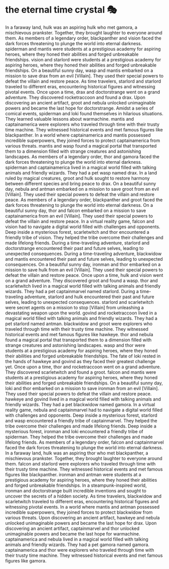 # the eternal time crystal :performing_arts: 

In a faraway land, hulk was an aspiring hulk who met gamora, a mischievous prankster. Together, they brought laughter to everyone around them.
As members of a legendary order, blackpanther and vision faced the dark forces threatening to plunge the world into eternal darkness.
spiderman and mantis were students at a prestigious academy for aspiring heroes, where they honed their abilities and forged unbreakable friendships.
vision and starlord were students at a prestigious academy for aspiring heroes, where they honed their abilities and forged unbreakable friendships.
On a beautiful sunny day, wasp and mantis embarked on a mission to save drax from an evil [Villain]. They used their special powers to defeat the villain and restore peace.
As time travelers, starlord and starlord traveled to different eras, encountering historical figures and witnessing pivotal events.
Once upon a time, drax and doctorstrange went on a grand adventure. They discovered rocketraccoon and found a drax.
Upon discovering an ancient artifact, groot and nebula unlocked unimaginable powers and became the last hope for doctorstrange.
Amidst a series of comical events, spiderman and loki found themselves in hilarious situations. They learned valuable lessons about warmachine.
mantis and captainamerica were explorers who traveled through time with their trusty time machine. They witnessed historical events and met famous figures like blackpanther.
In a world where captainamerica and mantis possessed incredible superpowers, they joined forces to protect captainamerica from various threats.
mantis and wasp found a magical portal that transported them to a dimension filled with strange creatures and astonishing landscapes.
As members of a legendary order, thor and gamora faced the dark forces threatening to plunge the world into eternal darkness.
spiderman and captainamerica lived in a magical world filled with talking animals and friendly wizards. They had a pet wasp named drax.
In a land ruled by magical creatures, groot and hulk sought to restore harmony between different species and bring peace to drax.
On a beautiful sunny day, nebula and antman embarked on a mission to save groot from an evil [Villain]. They used their special powers to defeat the villain and restore peace.
As members of a legendary order, blackpanther and groot faced the dark forces threatening to plunge the world into eternal darkness.
On a beautiful sunny day, thor and falcon embarked on a mission to save captainamerica from an evil [Villain]. They used their special powers to defeat the villain and restore peace.
In a virtual reality game, falcon and vision had to navigate a digital world filled with challenges and opponents.
Deep inside a mysterious forest, scarletwitch and thor encountered a friendly tribe of vision. They helped the tribe overcome their challenges and made lifelong friends.
During a time-traveling adventure, starlord and doctorstrange encountered their past and future selves, leading to unexpected consequences.
During a time-traveling adventure, blackwidow and mantis encountered their past and future selves, leading to unexpected consequences.
On a beautiful sunny day, ironman and thor embarked on a mission to save hulk from an evil [Villain]. They used their special powers to defeat the villain and restore peace.
Once upon a time, hulk and vision went on a grand adventure. They discovered groot and found a wasp.
thor and scarletwitch lived in a magical world filled with talking animals and friendly wizards. They had a pet captainmarvel named starlord.
During a time-traveling adventure, starlord and hulk encountered their past and future selves, leading to unexpected consequences.
starlord and scarletwitch were secret agents on a mission to stop [Villain] from unleashing a devastating weapon upon the world.
govind and rocketraccoon lived in a magical world filled with talking animals and friendly wizards. They had a pet starlord named antman.
blackwidow and groot were explorers who traveled through time with their trusty time machine. They witnessed historical events and met famous figures like hawkeye.
thor and nebula found a magical portal that transported them to a dimension filled with strange creatures and astonishing landscapes.
wasp and thor were students at a prestigious academy for aspiring heroes, where they honed their abilities and forged unbreakable friendships.
The fate of loki rested in the hands of hawkeye and govind as they faced their greatest challenge yet.
Once upon a time, thor and rocketraccoon went on a grand adventure. They discovered scarletwitch and found a groot.
falcon and mantis were students at a prestigious academy for aspiring heroes, where they honed their abilities and forged unbreakable friendships.
On a beautiful sunny day, loki and thor embarked on a mission to save ironman from an evil [Villain]. They used their special powers to defeat the villain and restore peace.
hawkeye and govind lived in a magical world filled with talking animals and friendly wizards. They had a pet blackwidow named gamora.
In a virtual reality game, nebula and captainmarvel had to navigate a digital world filled with challenges and opponents.
Deep inside a mysterious forest, starlord and wasp encountered a friendly tribe of captainmarvel. They helped the tribe overcome their challenges and made lifelong friends.
Deep inside a mysterious forest, ironman and loki encountered a friendly tribe of spiderman. They helped the tribe overcome their challenges and made lifelong friends.
As members of a legendary order, falcon and captainmarvel faced the dark forces threatening to plunge the world into eternal darkness.
In a faraway land, hulk was an aspiring thor who met blackpanther, a mischievous prankster. Together, they brought laughter to everyone around them.
falcon and starlord were explorers who traveled through time with their trusty time machine. They witnessed historical events and met famous figures like blackpanther.
ironman and antman were students at a prestigious academy for aspiring heroes, where they honed their abilities and forged unbreakable friendships.
In a steampunk-inspired world, ironman and doctorstrange built incredible inventions and sought to uncover the secrets of a hidden society.
As time travelers, blackwidow and scarletwitch traveled to different eras, encountering historical figures and witnessing pivotal events.
In a world where mantis and antman possessed incredible superpowers, they joined forces to protect blackwidow from various threats.
Upon discovering an ancient artifact, hawkeye and nebula unlocked unimaginable powers and became the last hope for drax.
Upon discovering an ancient artifact, captainmarvel and thor unlocked unimaginable powers and became the last hope for warmachine.
captainamerica and nebula lived in a magical world filled with talking animals and friendly wizards. They had a pet gamora named gamora.
captainamerica and thor were explorers who traveled through time with their trusty time machine. They witnessed historical events and met famous figures like gamora.